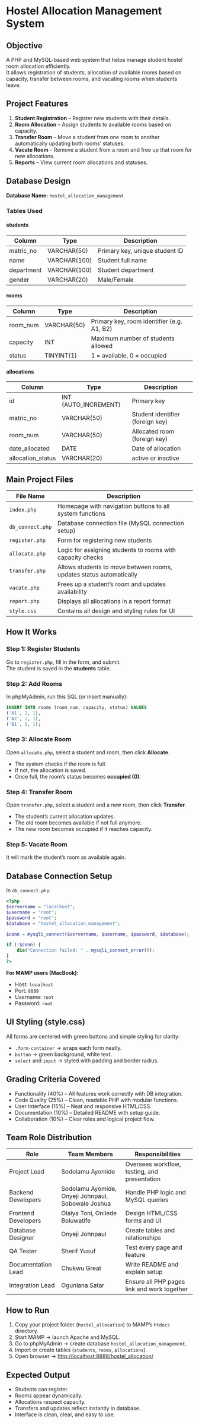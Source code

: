 # Hostel Allocation Management System

## Objective
A PHP and MySQL-based web system that helps manage student hostel room allocation efficiently.  
It allows registration of students, allocation of available rooms based on capacity, transfer between rooms, and vacating rooms when students leave.

## Project Features
1. **Student Registration** – Register new students with their details.  
2. **Room Allocation** – Assign students to available rooms based on capacity.  
3. **Transfer Room** – Move a student from one room to another automatically updating both rooms’ statuses.  
4. **Vacate Room** – Remove a student from a room and free up that room for new allocations.  
5. **Reports** – View current room allocations and statuses.  

## Database Design
**Database Name:** `hostel_allocation_management`

### Tables Used

#### students
| Column | Type | Description |
|--------|------|-------------|
| matric_no | VARCHAR(50) | Primary key, unique student ID |
| name | VARCHAR(100) | Student full name |
| department | VARCHAR(100) | Student department |
| gender | VARCHAR(20) | Male/Female |

#### rooms
| Column | Type | Description |
|--------|------|-------------|
| room_num | VARCHAR(50) | Primary key, room identifier (e.g. A1, B2) |
| capacity | INT | Maximum number of students allowed |
| status | TINYINT(1) | 1 = available, 0 = occupied |

#### allocations
| Column | Type | Description |
|--------|------|-------------|
| id | INT (AUTO_INCREMENT) | Primary key |
| matric_no | VARCHAR(50) | Student identifier (foreign key) |
| room_num | VARCHAR(50) | Allocated room (foreign key) |
| date_allocated | DATE | Date of allocation |
| allocation_status | VARCHAR(20) | active or inactive |

## Main Project Files

| File Name | Description |
|------------|-------------|
| `index.php` | Homepage with navigation buttons to all system functions |
| `db_connect.php` | Database connection file (MySQL connection setup) |
| `register.php` | Form for registering new students |
| `allocate.php` | Logic for assigning students to rooms with capacity checks |
| `transfer.php` | Allows students to move between rooms, updates status automatically |
| `vacate.php` | Frees up a student’s room and updates availability |
| `report.php` | Displays all allocations in a report format |
| `style.css` | Contains all design and styling rules for UI |

## How It Works

### Step 1: Register Students
Go to `register.php`, fill in the form, and submit.  
The student is saved in the **students** table.

### Step 2: Add Rooms
In phpMyAdmin, run this SQL (or insert manually):
```sql
INSERT INTO rooms (room_num, capacity, status) VALUES
('A1', 2, 1),
('A2', 2, 1),
('B1', 6, 1);
```

### Step 3: Allocate Room
Open `allocate.php`, select a student and room, then click **Allocate**.  
- The system checks if the room is full.  
- If not, the allocation is saved.  
- Once full, the room’s status becomes **occupied (0)**.

### Step 4: Transfer Room
Open `transfer.php`, select a student and a new room, then click **Transfer**.  
- The student’s current allocation updates.  
- The old room becomes available if not full anymore.  
- The new room becomes occupied if it reaches capacity.

### Step 5: Vacate Room
It will mark the student’s room as available again.

## Database Connection Setup

In `db_connect.php`:
```php
<?php
$servername = "localhost";
$username = "root";
$password = "root";
$database = "hostel_allocation_management";

$conn = mysqli_connect($servername, $username, $password, $database);

if (!$conn) {
    die("Connection failed: " . mysqli_connect_error());
}
?>
```

**For MAMP users (MacBook):**
- Host: `localhost`
- Port: `8889`
- Username: `root`
- Password: `root`

## UI Styling (style.css)
All forms are centered with green buttons and simple styling for clarity:
- `.form-container` → wraps each form neatly.  
- `button` → green background, white text.  
- `select` and `input` → styled with padding and border radius.  

## Grading Criteria Covered
- Functionality (40%) – All features work correctly with DB integration.  
- Code Quality (25%) – Clean, readable PHP with modular functions.  
- User Interface (15%) – Neat and responsive HTML/CSS.  
- Documentation (10%) – Detailed README with setup guide.  
- Collaboration (10%) – Clear roles and logical project flow.

## Team Role Distribution
| Role | Team Members | Responsibilities |
|------|---------------|------------------|
| Project Lead | Sodolamu Ayomide | Oversees workflow, testing, and presentation |
| Backend Developers | Sodolamu Ayomide, Onyeji Johnpaul, Sobowale Joshua | Handle PHP logic and MySQL queries |
| Frontend Developers | Olaiya Toni, Onilede Boluwatife | Design HTML/CSS forms and UI |
| Database Designer | Onyeji Johnpaul | Create tables and relationships |
| QA Tester | Sherif Yusuf | Test every page and feature |
| Documentation Lead | Chukwu Great | Write README and explain setup |
| Integration Lead | Ogunlana Satar | Ensure all PHP pages link and work together |

## How to Run
1. Copy your project folder (`hostel_allocation`) to MAMP’s `htdocs` directory.  
2. Start MAMP → launch Apache and MySQL.  
3. Go to phpMyAdmin → create database `hostel_allocation_management`.  
4. Import or create tables (`students`, `rooms`, `allocations`).  
5. Open browser → [http://localhost:8888/hostel_allocation/](http://localhost:8888/hostel_allocation/)

## Expected Output
- Students can register.  
- Rooms appear dynamically.  
- Allocations respect capacity.  
- Transfers and updates reflect instantly in database.  
- Interface is clean, clear, and easy to use.
